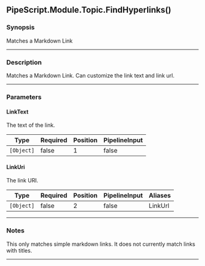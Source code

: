 PipeScript.Module.Topic.FindHyperlinks()
----------------------------------------

### Synopsis
Matches a Markdown Link

---

### Description

Matches a Markdown Link.  Can customize the link text and link url.

---

### Parameters
#### **LinkText**
The text of the link.

|Type      |Required|Position|PipelineInput|
|----------|--------|--------|-------------|
|`[Object]`|false   |1       |false        |

#### **LinkUri**
The link URI.

|Type      |Required|Position|PipelineInput|Aliases|
|----------|--------|--------|-------------|-------|
|`[Object]`|false   |2       |false        |LinkUrl|

---

### Notes
This only matches simple markdown links.  It does not currently match links with titles.

---
